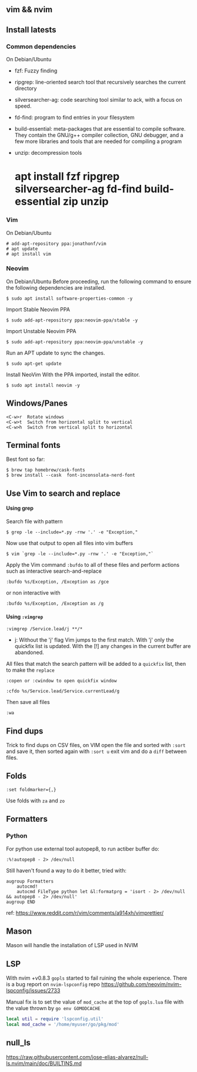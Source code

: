 ## vim && nvim

## Install latests

### Common dependencies

On Debian/Ubuntu

* fzf: Fuzzy finding
* ripgrep: line-oriented search tool that recursively searches the current directory
* silversearcher-ag: code searching tool similar to ack, with a focus on speed.
* fd-find: program to find entries in your filesystem
* build-essential: meta-packages that are essential to compile software. They contain the GNU/g++ compiler collection, GNU debugger, and a few more libraries and tools that are needed for compiling a program
* unzip: decompression tools

    # apt install fzf ripgrep silversearcher-ag fd-find build-essential zip unzip

### Vim

On Debian/Ubuntu

    # add-apt-repository ppa:jonathonf/vim
    # apt update
    # apt install vim

### Neovim

On Debian/Ubuntu
Before proceeding, run the following command to ensure the following dependencies are installed.

    $ sudo apt install software-properties-common -y

Import Stable Neovim PPA

    $ sudo add-apt-repository ppa:neovim-ppa/stable -y

Import Unstable Neovim PPA

    $ sudo add-apt-repository ppa:neovim-ppa/unstable -y

Run an APT update to sync the changes.

    $ sudo apt-get update

Install NeoVim
With the PPA imported, install the editor.

    $ sudo apt install neovim -y


## Windows/Panes

    <C-w>r  Rotate windows
    <C-w>t  Switch from horizontal split to vertical
    <C-w>h  Switch from vertical split to horizontal

## Terminal fonts

Best font so far:

    $ brew tap homebrew/cask-fonts
    $ brew install --cask  font-inconsolata-nerd-font

## Use Vim to search and replace

#### Using grep

Search file with pattern

    $ grep -le --include=*.py -rnw '.' -e "Exception,"

Now use that output to open all files into vim buffers

    $ vim `grep -le --include=*.py -rnw '.' -e "Exception,"`

Apply the Vim command `:bufdo` to all of these files and perform actions such as interactive search-and-replace

    :bufdo %s/Exception, /Exception as /gce

or non interactive with

    :bufdo %s/Exception, /Exception as /g


#### Using `:vimgrep`

    :vimgrep /Service.lead/j **/*

* j: Without the 'j' flag Vim jumps to the first match.  With 'j' only the
  quickfix list is updated.  With the [!] any changes in the current buffer are
  abandoned.

All files that match the search pattern will be added to a `quickfix` list, then to make the `replace`

    :copen or :cwindow to open quickfix window

    :cfdo %s/Service.lead/Service.currentLead/g

Then save all files

    :wa

## Find dups

Trick to find dups on CSV files, on VIM open the file and sorted with `:sort` and save it, then sorted again with `:sort u` exit vim and do a `diff` between files.

## Folds

    :set foldmarker={,}

Use folds with `za` and `zo`

## Formatters

### Python

For python use external tool autopep8, to run actiber buffer do:

    :%!autopep8 - 2> /dev/null

Still haven't found a way to do it better, tried with:

    augroup Formatters
        autocmd!
        autocmd FileType python let &l:formatprg = 'isort - 2> /dev/null && autopep8 - 2> /dev/null'
    augroup END

ref: https://www.reddit.com/r/vim/comments/a914xh/vimprettier/

## Mason

Mason will handle the installation of LSP used in NVIM

## LSP

With nvim +v0.8.3 `gopls` started to fail ruining the whole experience. There is a bug report on `nvim-lspconfig` repo
https://github.com/neovim/nvim-lspconfig/issues/2733

Manual fix is to set the value of `mod_cache` at the top of `gopls.lua` file with the value thrown by `go env GOMODCACHE`

```lua
local util = require 'lspconfig.util'
local mod_cache = '/home/myuser/go/pkg/mod'
```

## null_ls

https://raw.githubusercontent.com/jose-elias-alvarez/null-ls.nvim/main/doc/BUILTINS.md
